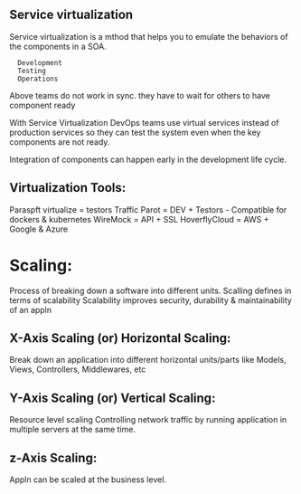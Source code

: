 Service virtualization
----------------------

Service virtualization is a mthod that helps you to emulate the behaviors of the components in a SOA.
```
  Development
  Testing 
  Operations
```
Above teams do not work in sync. they have to wait for others to have component ready

With Service Virtualization DevOps teams use virtual services instead of production services so they can test the system even when the key components are not ready.

Integration of components can happen early in the development life cycle.

Virtualization Tools:
---------------------
  Paraspft virtualize   = testors
  Traffic Parot         = DEV + Testors - Compatible for dockers & kubernetes
  WireMock              = API + SSL
  HoverflyCloud         = AWS + Google & Azure
  
  Scaling:
  ========
  
  Process of breaking down a software into different units.
  Scalling defines in terms of scalability
  Scalability improves security, durability & maintainability of an appln
  
  X-Axis Scaling (or) Horizontal Scaling:
  -----------------------------------------
  Break down an application into different horizontal units/parts like Models, Views, Controllers, Middlewares, etc
  
  Y-Axis Scaling (or) Vertical Scaling:
  --------------------------------------
  Resource level scaling
  Controlling network traffic by running application in multiple servers at the same time.
  
  z-Axis Scaling:
  ------------------
  Appln can be scaled at the business level.
  
